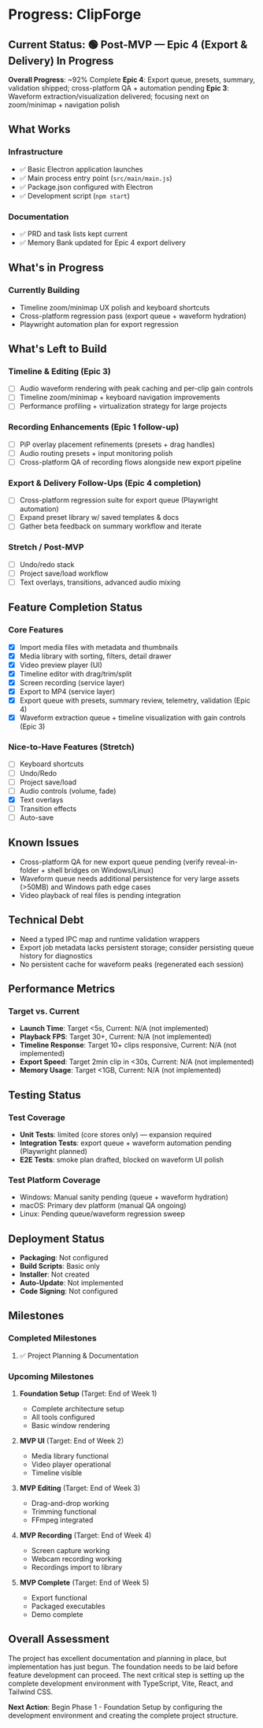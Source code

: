 # Progress: ClipForge

## Current Status: 🟢 Post-MVP — Epic 4 (Export & Delivery) In Progress

**Overall Progress**: ~92% Complete
**Epic 4**: Export queue, presets, summary, validation shipped; cross-platform QA + automation pending
**Epic 3**: Waveform extraction/visualization delivered; focusing next on zoom/minimap + navigation polish

## What Works

### Infrastructure
- ✅ Basic Electron application launches
- ✅ Main process entry point (`src/main/main.js`)
- ✅ Package.json configured with Electron
- ✅ Development script (`npm start`)

### Documentation
- ✅ PRD and task lists kept current
- ✅ Memory Bank updated for Epic 4 export delivery

## What's in Progress

### Currently Building
- Timeline zoom/minimap UX polish and keyboard shortcuts
- Cross-platform regression pass (export queue + waveform hydration)
- Playwright automation plan for export regression

## What's Left to Build

### Timeline & Editing (Epic 3)
- [ ] Audio waveform rendering with peak caching and per-clip gain controls
- [ ] Timeline zoom/minimap + keyboard navigation improvements
- [ ] Performance profiling + virtualization strategy for large projects

### Recording Enhancements (Epic 1 follow-up)
- [ ] PiP overlay placement refinements (presets + drag handles)
- [ ] Audio routing presets + input monitoring polish
- [ ] Cross-platform QA of recording flows alongside new export pipeline

### Export & Delivery Follow-Ups (Epic 4 completion)
- [ ] Cross-platform regression suite for export queue (Playwright automation)
- [ ] Expand preset library w/ saved templates & docs
- [ ] Gather beta feedback on summary workflow and iterate

### Stretch / Post-MVP
- [ ] Undo/redo stack
- [ ] Project save/load workflow
- [ ] Text overlays, transitions, advanced audio mixing

## Feature Completion Status

### Core Features
- [x] Import media files with metadata and thumbnails
- [x] Media library with sorting, filters, detail drawer
- [x] Video preview player (UI)
- [x] Timeline editor with drag/trim/split
- [x] Screen recording (service layer)
- [x] Export to MP4 (service layer)
- [x] Export queue with presets, summary review, telemetry, validation (Epic 4)
- [x] Waveform extraction queue + timeline visualization with gain controls (Epic 3)

### Nice-to-Have Features (Stretch)
- [ ] Keyboard shortcuts
- [ ] Undo/Redo
- [ ] Project save/load
- [ ] Audio controls (volume, fade)
- [x] Text overlays
- [ ] Transition effects
- [ ] Auto-save

## Known Issues

- Cross-platform QA for new export queue pending (verify reveal-in-folder + shell bridges on Windows/Linux)
- Waveform queue needs additional persistence for very large assets (>50MB) and Windows path edge cases
- Video playback of real files is pending integration

## Technical Debt

- Need a typed IPC map and runtime validation wrappers
- Export job metadata lacks persistent storage; consider persisting queue history for diagnostics
- No persistent cache for waveform peaks (regenerated each session)

## Performance Metrics

### Target vs. Current
- **Launch Time**: Target <5s, Current: N/A (not implemented)
- **Playback FPS**: Target 30+, Current: N/A (not implemented)
- **Timeline Response**: Target 10+ clips responsive, Current: N/A (not implemented)
- **Export Speed**: Target 2min clip in <30s, Current: N/A (not implemented)
- **Memory Usage**: Target <1GB, Current: N/A (not implemented)

## Testing Status

### Test Coverage
- **Unit Tests**: limited (core stores only) — expansion required
- **Integration Tests**: export queue + waveform automation pending (Playwright planned)
- **E2E Tests**: smoke plan drafted, blocked on waveform UI polish

### Test Platform Coverage
- Windows: Manual sanity pending (queue + waveform hydration)
- macOS: Primary dev platform (manual QA ongoing)
- Linux: Pending queue/waveform regression sweep

## Deployment Status

- **Packaging**: Not configured
- **Build Scripts**: Basic only
- **Installer**: Not created
- **Auto-Update**: Not implemented
- **Code Signing**: Not configured

## Milestones

### Completed Milestones
1. ✅ Project Planning & Documentation

### Upcoming Milestones
1. **Foundation Setup** (Target: End of Week 1)
   - Complete architecture setup
   - All tools configured
   - Basic window rendering

2. **MVP UI** (Target: End of Week 2)
   - Media library functional
   - Video player operational
   - Timeline visible

3. **MVP Editing** (Target: End of Week 3)
   - Drag-and-drop working
   - Trimming functional
   - FFmpeg integrated

4. **MVP Recording** (Target: End of Week 4)
   - Screen capture working
   - Webcam recording working
   - Recordings import to library

5. **MVP Complete** (Target: End of Week 5)
   - Export functional
   - Packaged executables
   - Demo complete

## Overall Assessment

The project has excellent documentation and planning in place, but implementation has just begun. The foundation needs to be laid before feature development can proceed. The next critical step is setting up the complete development environment with TypeScript, Vite, React, and Tailwind CSS.

**Next Action**: Begin Phase 1 - Foundation Setup by configuring the development environment and creating the complete project structure.

